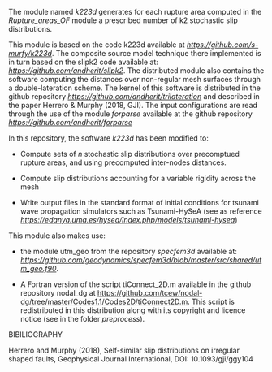 The module named *k223d* generates for each rupture area computed in the *Rupture_areas_OF* module a prescribed number of k2 stochastic slip distributions.

This module is based on the code k223d available at *https://github.com/s-murfy/k223d*. The composite source model technique there implemented is in turn based on the slipk2 code available at: *https://github.com/andherit/slipk2*. The distributed module also contains the software computing the distances over non-regular mesh surfaces through a double-lateration scheme. The kernel of this software is distributed in the github repository *https://github.com/andherit/trilateration* and described in the paper Herrero & Murphy (2018, GJI). The input configurations are read through the use of the module *forparse* available at the github repository *https://github.com/andherit/forparse*

In this repository, the software *k223d* has been modified to:

 - Compute sets of *n* stochastic slip distributions over precomptued rupture areas, and using precomputed inter-nodes distances.
 
 - Compute slip distributions accounting for a variable rigidity across the mesh

 - Write output files in the standard format of initial conditions for tsunami wave propagation simulators such as Tsunami-HySeA (see as reference *https://edanya.uma.es/hysea/index.php/models/tsunami-hysea*)

This module also makes use:

 - the module utm_geo from the repository *specfem3d* available at: *https://github.com/geodynamics/specfem3d/blob/master/src/shared/utm_geo.f90*.

 - A Fortran version of the script tiConnect_2D.m available in the github repository nodal_dg at https://github.com/tcew/nodal-dg/tree/master/Codes1.1/Codes2D/tiConnect2D.m. This script is redistributed in this distribution along with its copyright and licence notice (see in the folder *preprocess*).

BIBILIOGRAPHY

Herrero and Murphy (2018), Self-similar slip distributions on irregular shaped faults, Geophysical Journal International, DOI: 10.1093/gji/ggy104
